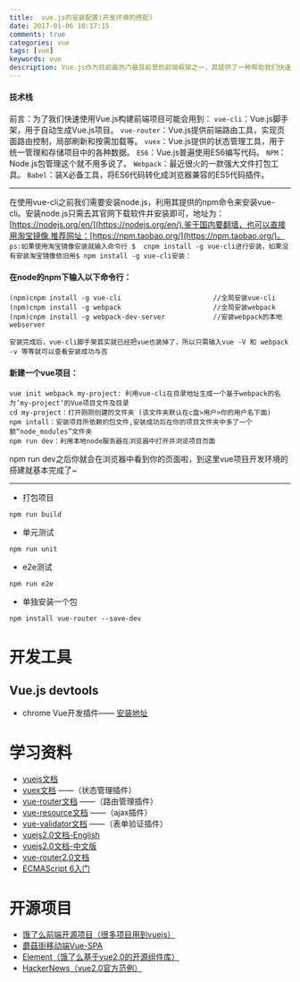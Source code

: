 ```yaml
---
title:  vue.js的安装配置(开发环境的搭配)
date: 2017-01-06 10:17:15
comments: true
categories: vue
tags: [vue]
keywords: vue
description: Vue.js作为目前最热门最具前景的前端框架之一，其提供了一种帮助我们快速构建并开发前端项目的新的思维模式。本文旨在帮助大家认识Vue.js，了解Vue.js的开发流程，并进一步理解如何通过Vue.js来构建一个中大型的前端项目，同时做好相应的部署与优化工作。
---
```


#### 技术栈
前言：为了我们快速使用Vue.js构建前端项目可能会用到：
`vue-cli`：Vue.js脚手架，用于自动生成Vue.js项目。
`vue-router`：Vue.js提供前端路由工具，实现页面路由控制，局部刷新和按需加载等。
`vuex`：Vue.js提供的状态管理工具，用于统一管理和存储项目中的各种数据。
`ES6`：Vue.js普遍使用ES6编写代码。
`NPM`：Node.js包管理这个就不用多说了。
`Webpack`：最近很火的一款强大文件打包工具。
`Babel`：装X必备工具，将ES6代码转化成浏览器兼容的ES5代码插件。
****

在使用vue-cli之前我们需要安装node.js，利用其提供的npm命令来安装vue-cli。安装node.js只需去其官网下载软件并安装即可，地址为：[https://nodejs.org/en/](https://nodejs.org/en/),鉴于国内要翻墙，也可以直接用淘宝镜像,推荐网址：[https://npm.taobao.org/](https://npm.taobao.org/)。
`ps:如果使用淘宝镜像安装就输入命令行 $  cnpm install -g vue-cli进行安装，如果没有安装淘宝镜像依旧用$ npm install -g vue-cli安装：`
#### 在node的npm下输入以下命令行：

```
(npm)cnpm install -g vue-cli                       //全局安装vue-cli
(npm)cnpm install -g webpack                       //全局安装webpack
(npm)cnpm install -g webpack-dev-server            //安装webpack的本地webserver
```

`安装完成后，vue-cli脚手架其实就已经把vue也装掉了，所以只需输入vue -V 和 webpack -v 等等就可以查看安装成功与否`
#### 新建一个vue项目：
```
vue init webpack my-project: 利用vue-cli在目录地址生成一个基于webpack的名为’my-project‘的Vue项目文件及目录
cd my-project：打开刚刚创建的文件夹 (该文件夹默认在c盘>用户>你的用户名下面)
npm intall：安装项目所依赖的包文件,安装成功后在你的项目文件夹中多了一个额“node_modules”文件夹
npm run dev：利用本地node服务器在浏览器中打开并浏览项目页面
```
npm run dev之后你就会在浏览器中看到你的页面啦，到这里vue项目开发环境的搭建就基本完成了~

***

* 打包项目
```
npm run build
```
* 单元测试
```
npm run unit
```
* e2e测试
```
npm run e2e
```
* 单独安装一个包
```
npm install vue-router --save-dev
```

# 开发工具
## Vue.js devtools
* chrome Vue开发插件——
[安装地址](https://chrome.google.com/webstore/detail/vuejs-devtools/nhdogjmejiglipccpnnnanhbledajbpd?hl=zh-CN)

# 学习资料
* [vuejs文档](http://cn.vuejs.org/)
* [vuex文档](http://vuex.vuejs.org/) ——（状态管理插件）
* [vue-router文档](http://router.vuejs.org/) ——（路由管理插件）
* [vue-resource文档](https://github.com/vuejs/vue-resource/tree/master/docs) ——（ajax插件）
* [vue-validator文档](http://vuejs.github.io/vue-validator/) ——（表单验证插件）
* [vuejs2.0文档-English](http://rc.vuejs.org/)
* [vuejs2.0文档-中文版](http://vuefe.cn/)
* [vue-router2.0文档](https://github.com/vuejs/vue-router/tree/next/docs/en)
* [ECMAScript 6入门](http://es6.ruanyifeng.com/)

# 开源项目
* [饿了么前端开源项目（很多项目用到vuejs）](https://github.com/ElemeFE)
* [蘑菇街移动端Vue-SPA](https://github.com/andylei18/vue-shopping)
* [Element（饿了么基于vue2.0的开源组件库）](http://element.eleme.io/)
* [HackerNews（vue2.0官方范例）](https://vue-hn.now.sh/top)